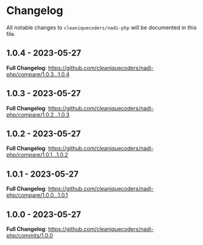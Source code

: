 # Changelog

All notable changes to `cleaniquecoders/nadi-php` will be documented in this file.

## 1.0.4 - 2023-05-27

**Full Changelog**: https://github.com/cleaniquecoders/nadi-php/compare/1.0.3...1.0.4

## 1.0.3 - 2023-05-27

**Full Changelog**: https://github.com/cleaniquecoders/nadi-php/compare/1.0.2...1.0.3

## 1.0.2 - 2023-05-27

**Full Changelog**: https://github.com/cleaniquecoders/nadi-php/compare/1.0.1...1.0.2

## 1.0.1 - 2023-05-27

**Full Changelog**: https://github.com/cleaniquecoders/nadi-php/compare/1.0.0...1.0.1

## 1.0.0 - 2023-05-27

**Full Changelog**: https://github.com/cleaniquecoders/nadi-php/commits/1.0.0
